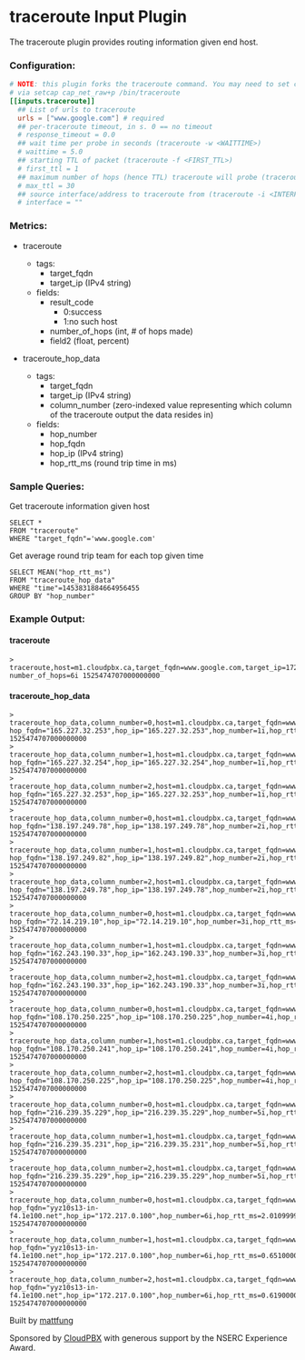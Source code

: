 # traceroute Input Plugin

The traceroute plugin provides routing information given end host.

### Configuration:

```toml
# NOTE: this plugin forks the traceroute command. You may need to set capabilities
# via setcap cap_net_raw+p /bin/traceroute
[[inputs.traceroute]]
  ## List of urls to traceroute
  urls = ["www.google.com"] # required
  ## per-traceroute timeout, in s. 0 == no timeout
  # response_timeout = 0.0
  ## wait time per probe in seconds (traceroute -w <WAITTIME>)
  # waittime = 5.0
  ## starting TTL of packet (traceroute -f <FIRST_TTL>)
  # first_ttl = 1
  ## maximum number of hops (hence TTL) traceroute will probe (traceroute -m <MAX_TTL>)
  # max_ttl = 30
  ## source interface/address to traceroute from (traceroute -i <INTERFACE/SRC_ADDR>)
  # interface = ""
```

### Metrics:

- traceroute
  - tags:
    - target_fqdn 
    - target_ip (IPv4 string)
  - fields:
    - result_code
        - 0:success
      	- 1:no such host
    - number_of_hops (int, # of hops made)
    - field2 (float, percent)

- traceroute_hop_data
  - tags:
    - target_fqdn
    - target_ip (IPv4 string)
    - column_number (zero-indexed value representing which column of the traceroute output the data resides in)
  - fields:
    - hop_number
    - hop_fqdn
    - hop_ip (IPv4 string)
    - hop_rtt_ms (round trip time in ms)

### Sample Queries:

Get traceroute information given host
```
SELECT *
FROM "traceroute"
WHERE "target_fqdn"='www.google.com'
```

Get average round trip team for each top given time
```
SELECT MEAN("hop_rtt_ms")
FROM "traceroute_hop_data"
WHERE "time"=1453831884664956455
GROUP BY "hop_number"
```

### Example Output:

#### traceroute
```
> traceroute,host=m1.cloudpbx.ca,target_fqdn=www.google.com,target_ip=172.217.0.100 number_of_hops=6i 1525474707000000000
```

#### traceroute_hop_data
```
> traceroute_hop_data,column_number=0,host=m1.cloudpbx.ca,target_fqdn=www.google.com,target_ip=172.217.0.100 hop_fqdn="165.227.32.253",hop_ip="165.227.32.253",hop_number=1i,hop_rtt_ms=3.5250000953674316 1525474707000000000
> traceroute_hop_data,column_number=1,host=m1.cloudpbx.ca,target_fqdn=www.google.com,target_ip=172.217.0.100 hop_fqdn="165.227.32.254",hop_ip="165.227.32.254",hop_number=1i,hop_rtt_ms=3.071000099182129 1525474707000000000
> traceroute_hop_data,column_number=2,host=m1.cloudpbx.ca,target_fqdn=www.google.com,target_ip=172.217.0.100 hop_fqdn="165.227.32.253",hop_ip="165.227.32.253",hop_number=1i,hop_rtt_ms=3.4200000762939453 1525474707000000000
> traceroute_hop_data,column_number=0,host=m1.cloudpbx.ca,target_fqdn=www.google.com,target_ip=172.217.0.100 hop_fqdn="138.197.249.78",hop_ip="138.197.249.78",hop_number=2i,hop_rtt_ms=3.4010000228881836 1525474707000000000
> traceroute_hop_data,column_number=1,host=m1.cloudpbx.ca,target_fqdn=www.google.com,target_ip=172.217.0.100 hop_fqdn="138.197.249.82",hop_ip="138.197.249.82",hop_number=2i,hop_rtt_ms=3.5429999828338623 1525474707000000000
> traceroute_hop_data,column_number=2,host=m1.cloudpbx.ca,target_fqdn=www.google.com,target_ip=172.217.0.100 hop_fqdn="138.197.249.78",hop_ip="138.197.249.78",hop_number=2i,hop_rtt_ms=3.3429999351501465 1525474707000000000
> traceroute_hop_data,column_number=0,host=m1.cloudpbx.ca,target_fqdn=www.google.com,target_ip=172.217.0.100 hop_fqdn="72.14.219.10",hop_ip="72.14.219.10",hop_number=3i,hop_rtt_ms=2.0139999389648438 1525474707000000000
> traceroute_hop_data,column_number=1,host=m1.cloudpbx.ca,target_fqdn=www.google.com,target_ip=172.217.0.100 hop_fqdn="162.243.190.33",hop_ip="162.243.190.33",hop_number=3i,hop_rtt_ms=3.315999984741211 1525474707000000000
> traceroute_hop_data,column_number=2,host=m1.cloudpbx.ca,target_fqdn=www.google.com,target_ip=172.217.0.100 hop_fqdn="162.243.190.33",hop_ip="162.243.190.33",hop_number=3i,hop_rtt_ms=2.9059998989105225 1525474707000000000
> traceroute_hop_data,column_number=0,host=m1.cloudpbx.ca,target_fqdn=www.google.com,target_ip=172.217.0.100 hop_fqdn="108.170.250.225",hop_ip="108.170.250.225",hop_number=4i,hop_rtt_ms=1.559000015258789 1525474707000000000
> traceroute_hop_data,column_number=1,host=m1.cloudpbx.ca,target_fqdn=www.google.com,target_ip=172.217.0.100 hop_fqdn="108.170.250.241",hop_ip="108.170.250.241",hop_number=4i,hop_rtt_ms=0.7829999923706055 1525474707000000000
> traceroute_hop_data,column_number=2,host=m1.cloudpbx.ca,target_fqdn=www.google.com,target_ip=172.217.0.100 hop_fqdn="108.170.250.225",hop_ip="108.170.250.225",hop_number=4i,hop_rtt_ms=1.5080000162124634 1525474707000000000
> traceroute_hop_data,column_number=0,host=m1.cloudpbx.ca,target_fqdn=www.google.com,target_ip=172.217.0.100 hop_fqdn="216.239.35.229",hop_ip="216.239.35.229",hop_number=5i,hop_rtt_ms=2.947000026702881 1525474707000000000
> traceroute_hop_data,column_number=1,host=m1.cloudpbx.ca,target_fqdn=www.google.com,target_ip=172.217.0.100 hop_fqdn="216.239.35.231",hop_ip="216.239.35.231",hop_number=5i,hop_rtt_ms=2.9040000438690186 1525474707000000000
> traceroute_hop_data,column_number=2,host=m1.cloudpbx.ca,target_fqdn=www.google.com,target_ip=172.217.0.100 hop_fqdn="216.239.35.229",hop_ip="216.239.35.229",hop_number=5i,hop_rtt_ms=2.5940001010894775 1525474707000000000
> traceroute_hop_data,column_number=0,host=m1.cloudpbx.ca,target_fqdn=www.google.com,target_ip=172.217.0.100 hop_fqdn="yyz10s13-in-f4.1e100.net",hop_ip="172.217.0.100",hop_number=6i,hop_rtt_ms=2.010999917984009 1525474707000000000
> traceroute_hop_data,column_number=1,host=m1.cloudpbx.ca,target_fqdn=www.google.com,target_ip=172.217.0.100 hop_fqdn="yyz10s13-in-f4.1e100.net",hop_ip="172.217.0.100",hop_number=6i,hop_rtt_ms=0.6510000228881836 1525474707000000000
> traceroute_hop_data,column_number=2,host=m1.cloudpbx.ca,target_fqdn=www.google.com,target_ip=172.217.0.100 hop_fqdn="yyz10s13-in-f4.1e100.net",hop_ip="172.217.0.100",hop_number=6i,hop_rtt_ms=0.6190000176429749 1525474707000000000
```


Built by [mattfung](https://github.com/mattfung)

Sponsored by [CloudPBX](http://CloudPBX.ca) with generous support by the NSERC Experience Award.